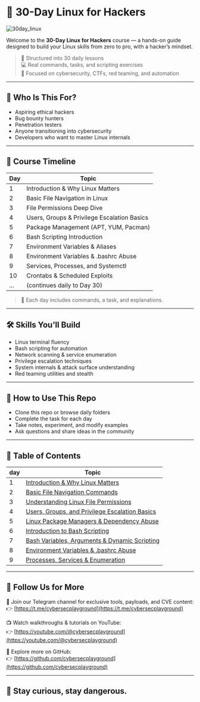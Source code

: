 # 🐧 30-Day Linux for Hackers
![30day_linux](https://github.com/user-attachments/assets/f99d5a61-7e2f-4961-b91e-0d6cb0f05c9a)

Welcome to the **30-Day Linux for Hackers** course — a hands-on guide designed to build your Linux skills from zero to pro, with a hacker’s mindset.

> 📅 Structured into 30 daily lessons  
> 💻 Real commands, tasks, and scripting exercises  
> 🎯 Focused on cybersecurity, CTFs, red teaming, and automation

---

## 📌 Who Is This For?

- Aspiring ethical hackers  
- Bug bounty hunters  
- Penetration testers  
- Anyone transitioning into cybersecurity  
- Developers who want to master Linux internals

---

## 🧭 Course Timeline

| Day | Topic |
|-----|-------|
| 1   | Introduction & Why Linux Matters |
| 2   | Basic File Navigation in Linux |
| 3   | File Permissions Deep Dive |
| 4   | Users, Groups & Privilege Escalation Basics |
| 5   | Package Management (APT, YUM, Pacman) |
| 6   | Bash Scripting Introduction |
| 7   | Environment Variables & Aliases |
| 8   | Environment Variables & .bashrc Abuse |
| 9   | Services, Processes, and Systemctl |
| 10  | Crontabs & Scheduled Exploits |
| ... | (continues daily to Day 30) |

> 🧠 Each day includes commands, a task, and explanations.

---

## 🛠 Skills You’ll Build

- Linux terminal fluency  
- Bash scripting for automation  
- Network scanning & service enumeration  
- Privilege escalation techniques  
- System internals & attack surface understanding  
- Red teaming utilities and stealth

---

## 📂 How to Use This Repo

- Clone this repo or browse daily folders
- Complete the task for each day
- Take notes, experiment, and modify examples
- Ask questions and share ideas in the community

---
## 🧭 Table of Contents

| day | Topic |
|-----|-------|
| 1   | [Introduction & Why Linux Matters](https://github.com/cybersecplayground/30-Day-Linux-for-Hackers/blob/main/day-1-Intro.md) |
| 2   | [Basic File Navigation Commands](https://github.com/cybersecplayground/30-Day-Linux-for-Hackers/blob/main/day-2%20-%20Basic%20File%20Navigation%20in%20Linux.md) |
| 3   | [Understanding Linux File Permissions](https://github.com/cybersecplayground/30-Day-Linux-for-Hackers/blob/main/day-3%20%E2%80%93%20Understanding%20Linux%20File%20Permissions.md) |
| 4   | [Users, Groups, and Privilege Escalation Basics](https://github.com/cybersecplayground/30-Day-Linux-for-Hackers/blob/main/day-4%20%E2%80%93%20Users%2C%20Groups%2C%20and%20Privilege%20Escalation%20Basics.md) |
| 5   | [Linux Package Managers & Dependency Abuse](https://github.com/cybersecplayground/30-Day-Linux-for-Hackers/blob/main/day-5%20-%20Linux%20Package%20Managers%20%26%20Dependency%20Abuse.md) |
| 6   | [Introduction to Bash Scripting ](https://github.com/cybersecplayground/30-Day-Linux-for-Hackers/blob/main/day-6%20%E2%80%93%20Introduction%20to%20Bash%20Scripting.md)|
| 7 | [Bash Variables, Arguments & Dynamic Scripting](https://github.com/cybersecplayground/30-Day-Linux-for-Hackers/blob/main/day-7%20%E2%80%93%20Bash%20Variables%2C%20Arguments%20%26%20Dynamic%20Scripting.md) |
| 8 | [Environment Variables & .bashrc Abuse](https://github.com/cybersecplayground/30-Day-Linux-for-Hackers/blob/main/day-8%20%E2%80%93%20Environment%20Variables%20%26%20.bashrc%20Abuse.md) |
| 9 | [Processes, Services & Enumeration](https://github.com/cybersecplayground/30-Day-Linux-for-Hackers/blob/main/day-9%20%E2%80%93%20Processes%2C%20Services%20%26%20Enumeration.md) |
--- 


## 📣 Follow Us for More

💬 Join our Telegram channel for exclusive tools, payloads, and CVE content:  
👉 [https://t.me/cybersecplayground](https://t.me/cybersecplayground)

📺 Watch walkthroughs & tutorials on YouTube:  
👉 [https://youtube.com/@cybersecplayground](https://youtube.com/@cybersecplayground)

🔗 Explore more on GitHub:  
👉 [https://github.com/cybersecplayground](https://github.com/cybersecplayground)

---

## 🔐 Stay curious, stay dangerous.
